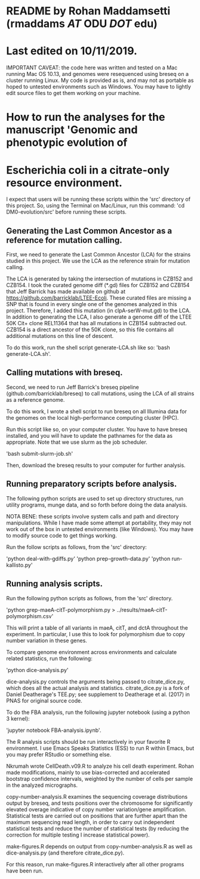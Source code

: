 # README by Rohan Maddamsetti (rmaddams _AT_ ODU _DOT_ edu)
# Last edited on 10/11/2019.

IMPORTANT CAVEAT: the code here was written and tested on a Mac running Mac OS 10.13, and genomes
                  were resequenced using breseq on a cluster running Linux. My code is provided
		  as is, and may not as portable as hoped to untested environments such
		  as Windows. You may have to lightly edit source files to get them working on your machine.

# How to run the analyses for the manuscript 'Genomic and phenotypic evolution of
# Escherichia coli in a citrate-only resource environment.

I expect that users will be running these scripts within the 'src' directory of this project.
So, using the Terminal on Mac/Linux, run this command:
'cd DM0-evolution/src' before running these scripts.

## Generating the Last Common Ancestor as a reference for mutation calling.
First, we need to generate the Last Common Ancestor (LCA) for the strains studied in this project.
We use the LCA as the reference strain for mutation calling.

The LCA is generated by taking the intersection of mutations in CZB152 and CZB154. I took the curated
genome diff (*.gd) files for CZB152 and CZB154 that Jeff Barrick has made available on github at
https://github.com/barricklab/LTEE-Ecoli. These curated files are missing a SNP
that is found in every single one of the genomes analyzed in this project. Therefore, I added this mutation
(in clpA-serW-mut.gd) to the LCA. In addition to generating the LCA, I also generate a genome diff of the LTEE 50K
Cit+ clone REL11364 that has all mutations in CZB154 subtracted out. CZB154 is a direct ancestor of the 50K clone,
so this file contains all additional mutations on this line of descent. 

To do this work, run the shell script generate-LCA.sh like so:
'bash generate-LCA.sh'.  

## Calling mutations with breseq.
Second, we need to run Jeff Barrick's breseq pipeline (github.com/barricklab/breseq) to call mutations,
using the LCA of all strains as a reference genome.

To do this work, I wrote a shell script to run breseq on all Illumina data for the genomes on the local high-performance
computing cluster (HPC).

Run this script like so, on your computer cluster. You have to have breseq installed, and you will have to update the pathnames
for the data as appropriate. Note that we use slurm as the job scheduler.

'bash submit-slurm-job.sh'

Then, download the breseq results to your computer for further analysis.

## Running preparatory scripts before analysis.

The following python scripts are used to set up directory structures, run utility programs, munge data, and so forth before doing the data analysis.

NOTA BENE: these scripts involve system calls and path and directory manipulations. While I have made some attempt at portability, they may not work
     	   out of the box in untested environments (like Windows). You may have to modify source code to get things working.

Run the follow scripts as follows, from the 'src' directory:

'python deal-with-gdiffs.py'
'python prep-growth-data.py'
'python run-kallisto.py'

## Running analysis scripts.

Run the following python scripts as follows, from the 'src' directory.

'python grep-maeA-citT-polymorphism.py > ../results/maeA-citT-polymorphism.csv'

This will print a table of all variants in maeA, citT, and dctA throughout the experiment.
In particular, I use this to look for polymorphism due to copy number variation in these genes.

To compare genome environment across environments and calculate related statistics, run the following:

'python dice-analysis.py'

dice-analysis.py controls the arguments being passed to citrate_dice.py, which does all the actual analysis and statistics.
citrate_dice.py is a fork of Daniel Deatherage's TEE.py; see supplement to Deatherage et al. (2017) in PNAS for original source code.

To do the FBA analysis, run the following jupyter notebook (using a python 3 kernel):

'jupyter notebook FBA-analysis.ipynb'.

The R analysis scripts should be run interactively in your favorite R environment.
I use Emacs Speaks Statistics (ESS) to run R within Emacs, but you may prefer RStudio or something else.

Nkrumah wrote CellDeath.v09.R to analyze his cell death experiment.
Rohan made modifications, mainly to use bias-corrected and accelerated bootstrap confidence intervals,
weighted by the number of cells per sample in the analyzed micrographs.


copy-number-analysis.R examines the sequencing coverage distributions output
by breseq, and tests positions over the chromosome for significantly elevated overage indicative of copy number variation/gene amplification. Statistical tests are carried out on positions that are further apart than the maximum sequencing read length, in order to carry out independent statistical tests and reduce the number of statistical tests (by reducing the correction for multiple testing I increase statistical power).

make-figures.R depends on output from copy-number-analysis.R as well as
dice-analysis.py (and therefore citrate_dice.py).  

For this reason, run make-figures.R interactively after all other programs have
been run.
